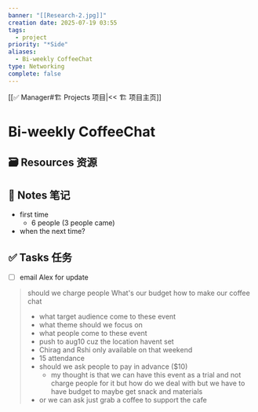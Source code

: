 ```yaml
---
banner: "[[Research-2.jpg]]"
creation date: 2025-07-19 03:55
tags:
  - project
priority: "*Side"
aliases:
  - Bi-weekly CoffeeChat
type: Networking
complete: false
---
```

[[✅ Manager#🏗️ Projects 项目|<< 🏗️ 项目主页]]
# Bi-weekly CoffeeChat

## 🗃️ Resources 资源


## 📒 Notes 笔记
- first time 
	- 6 people (3 people came)
- when the next time?

## ✅  Tasks 任务
- [ ] email Alex for update
> should we charge people
> What's our budget
> how to make our coffee chat
> 	- what  target audience come to these event 
> 	- what theme should we focus on 
> 	- what people come to these event 
> - push to aug10 cuz the location havent set
> - Chirag and Rshi only available on that weekend
> - 15 attendance 
> - should we ask people to pay in advance ($10) 
> 	- my thought is that we can have this event as a trial and not charge people for it but how do we deal with but we have to have budget to maybe get snack and materials
> - or we can ask just grab a coffee to support the cafe




